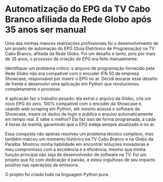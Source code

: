 # Automatização do EPG da TV Cabo Branco afiliada da Rede Globo após 35 anos ser manual

Uma das minhas maiores realizações profissionais foi o desenvolvimento de um projeto de automação do EPG (Guia Eletrônico de Programação) na TV Cabo Branco, afiliada da Rede Globo. Foi um desafio e tanto, pois por mais de 35 anos, o processo de criação do EPG era feito manualmente.

Identifiquei um problema crítico: o arquivo de programação fornecido pela Rede Globo não era compatível com o encoder IFN 50 da empresa Showcase, responsável por inserir o EPG no ar. Decidi encarar esse desafio de frente e desenvolvi uma aplicação em Python que revolucionou completamente o processo.

A aplicação faz o trabalho pesado: ela extrai o arquivo da Globo, cria um novo EPG do zero, 100% compatível com o encoder da Showcase e, usando web scraping em Python, até mesmo acessa o software da Showcase, insere os dados de login e publica o arquivo automaticamente em tempo real. E sabe o melhor? Ela faz isso de forma programada, a cada 4 horas da manhã, garantindo que o EPG esteja sempre atualizado e no ar.

Essa conquista não apenas resolveu um problema técnico complexo, mas também marcou um momento histórico na TV Cabo Branco e na Globo da Paraíba. Mostrou minha habilidade em encontrar soluções inovadoras e meu compromisso com a excelência e a eficiência, mesmo que minha função principal não seja de desenvolvedor de software na TV. Foi um projeto que fiz com dedicação e paixão, e estou orgulhoso de seu impacto positivo nas operações da emissora.

O projeto foi criado todo na linguagem Python pura.
